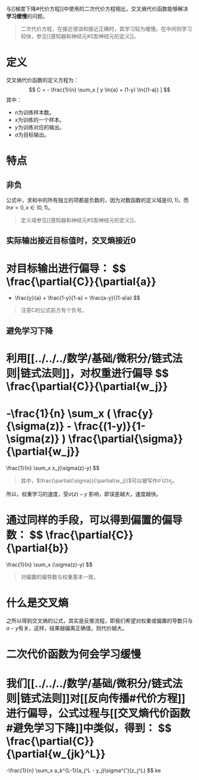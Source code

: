 与[[梯度下降#代价方程]]中使用的二次代价方程相比，交叉熵代价函数能够解决**学习缓慢**的问题。
> 二次代价方程，在接近错误和接近正确时，其学习较为缓慢。在中间则学习较快，参见[[感知器和神经元#S型神经元的定义]]。
# 定义
交叉熵代价函数的定义方程为：
$$
C = - \frac{1}{n} 
\sum_x 
[
y \ln{a} + (1-y) \ln{(1-a)}
]
$$
其中：
- $n$为训练样本数。
- $x$为训练的一个样本。
- $y$为训练对应的输出。
- $a$为目标输出。
# 特点
## 非负
公式中，求和中的所有独立的项都是负数的，因为对数函数的定义域是$(0,1)$。而$ln{x} < 0, x \in (0,1)$。
> 定义域参见[[感知器和神经元#S型神经元的定义]]。
## 实际输出接近目标值时，交叉熵接近0
对目标输出进行偏导：
$$
\frac{\partial{C}}{\partial{a}}
=
- \frac{y}{a} + \frac{1-y}{1-a}
=
\frac{a-y}{(1-a)a}
$$
> 注意C的公式前方有个负号。
## 避免学习下降
利用[[../../../数学/基础/微积分/链式法则|链式法则]]，对权重进行偏导
$$
\frac{\partial{C}}{\partial{w_j}}
=
-\frac{1}{n} 
\sum_x (
\frac{y}{\sigma(z)} - \frac{(1-y)}{1-\sigma(z)}
)
\frac{\partial{\sigma}}{\partial{w_j}}
=
\frac{1}{n}
\sum_x x_j(\sigma(z)-y)
$$
> 其中，$\frac{\partial{\sigma}}{\partial{w_j}}$可以被写作$\sigma^{'}(z)x_j$。

所以，权重学习的速度，受$\sigma(z)-y$ 影响，即误差越大，速度越快。

通过同样的手段，可以得到偏置的偏导数：
$$
\frac{\partial{C}}{\partial{b}}
=
\frac{1}{n}
\sum_x (\sigma(z)-y)
$$
> 对偏置的偏导数与权重基本一致。

# 什么是交叉熵
之所以得到交叉熵的公式，其实是反推流程，即我们希望对权重或偏置的导数只与$a-y$有关，这样，结果越偏离正确值，则代价越大。


# 二次代价函数为何会学习缓慢
我们[[../../../数学/基础/微积分/链式法则|链式法则]]对[[反向传播#代价方程]]进行偏导，公式过程与[[交叉熵代价函数#避免学习下降]]中类似，得到：
$$
\frac{\partial{C}}{\partial{w_{jk}^L}}
=
-\frac{1}{n}
\sum_x
a_k^{L-1}(a_j^L - y_j)\sigma^{'}(z_j^L)
$$
ke